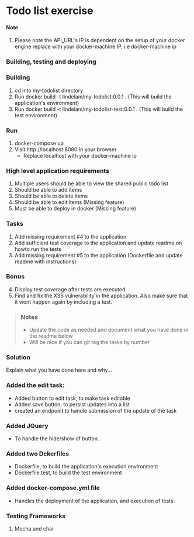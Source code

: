 # Todo list exercise

#### Note
1. Please note the API_URL's IP is dependent on the setup of your docker engine
   replace with your docker-machine  IP, i.e docker-machine ip

### Building, testing and deploying

### Building
1. cd into my-todolist directory
2. Run docker build -t lindelani/my-todolist:0.0.1 .      (This will build the application's environment)
3. Run docker build -t lindelani/my-todolist-test:0.0.1 . (This will build the test environment)

### Run
1. docker-compose up
2. Visit http://localhost:8080 in your browser
   - Replace localhost with your docker-machine ip

### High level application requirements
1. Multiple users should be able to view the shared public todo list
2. Should be able to add items
3. Should be able to delete items
4. Should be able to edit items (Missing feature)
5. Must be able to deploy in docker (Missing feature)

### Tasks
1. Add missing requirement #4 to the application
2. Add sufficient test coverage to the application and update readme on howto run the tests
3. Add missing requirement #5 to the application (Dockerfile and update readme with instructions)

### Bonus
4. Display test coverage after tests are executed
5. Find and fix the XSS vulnerability in the application. Also make sure that it wont happen again by including a test.

> ### Notes
> - Update the code as needed and document what you have done in the readme below
> - Will be nice if you can git tag the tasks by number

### Solution
Explain what you have done here and why...

### Added the edit task:
* Added button to edit task, to make task editable
* Added save button, to persist updates into a list
* created an endpoint to handle submission of the update of the task

### Added JQuery
* To handle the hide/show of button.

### Added two Dckerfiles
* Dockerfile, to build the application's execution environment
* Dockerfile.test, to build the test environment

### Added docker-compose.yml file
* Handles the deployment of the application, and execution of tests.

### Testing Frameworks
1. Mocha and chai